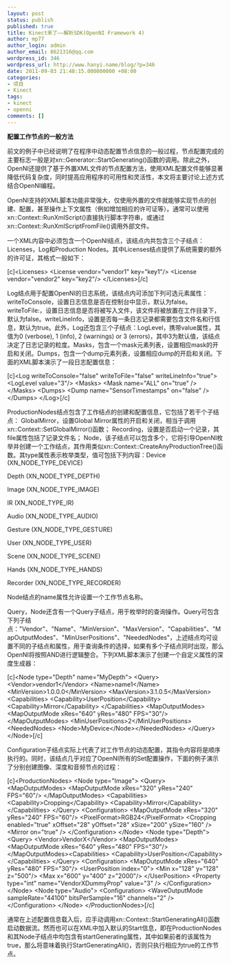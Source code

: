 ```yaml
---
layout: post
status: publish
published: true
title: Kinect来了——解析SDK(OpenNI Framework 4)
author: mp77
author_login: admin
author_email: 8621316@qq.com
wordpress_id: 346
wordpress_url: http://www.hanyi.name/blog/?p=346
date: 2011-09-03 21:48:15.000000000 +08:00
categories:
- 项目
- Kinect
tags:
- kinect
- openni
comments: []
---
```

<strong>配置工作节点的一般方法</strong>

前文的例子中已经说明了在程序中动态配置节点信息的一般过程，节点配置完成的主要标志一般是对xn::Generator::StartGenerating()函数的调用。除此之外，OpenNI还提供了基于外置XML文件的节点配置方法，使用XML配置文件能够显著降低代码复杂度，同时提高应用程序的可用性和灵活性，本文将主要讨论上述方式结合OpenNI编程。

OpenNI支持的XML脚本功能非常强大，仅使用外置的文件就能够实现节点的创建、配置，甚至操作上下文属性（例如增加相应的许可证等）。通常可以使用xn::Context::RunXmlScript()直接执行脚本字符串，或通过xn::Context::RunXmlScriptFromFile()调用外部文件。

一个XML内容中必须包含一个OpenNI结点，该结点内共包含三个子结点：Licenses，Log和Production Nodes。其中Licenses结点提供了系统需要的额外的许可证，其格式一般如下：

[c]&lt;Licenses&gt;
&lt;License vendor=&quot;vendor1&quot; key=&quot;key1&quot;/&gt;
&lt;License vendor=&quot;vendor2&quot; key=&quot;key2&quot;/&gt;
&lt;/Licenses&gt;[/c]

Log结点用于配置OpenNI的日志系统，该结点内可添加下列可选元素属性：writeToConsole，设置日志信息是否在控制台中显示，默认为false。writeToFile:，设置日志信息是否将被写入文件，该文件将被放置在工作目录下，默认为false。writeLineInfo，设置是否每一条日志记录都需要包含文件名和行信息，默认为true。此外，Log还包含三个子结点：LogLevel，携带value属性，其值为0 (verbose), 1 (info), 2 (warnings) or 3 (errors)，其中3为默认值，该结点决定了日志记录的粒度。Masks，包含一个mask元素列表，设置相应mask的开启和关闭。Dumps，包含一个dump元素列表，设置相应dump的开启和关闭。下面的XML脚本演示了一段日志配置信息：

[c]&lt;Log writeToConsole=&quot;false&quot; writeToFile=&quot;false&quot; writeLineInfo=&quot;true&quot;&gt;
&lt;LogLevel value=&quot;3&quot;/&gt;
&lt;Masks&gt; &lt;Mask name=&quot;ALL&quot; on=&quot;true&quot; /&gt; &lt;/Masks&gt;
&lt;Dumps&gt; &lt;Dump name=&quot;SensorTimestamps&quot; on=&quot;false&quot; /&gt; &lt;/Dumps&gt;
&lt;/Log&gt;[/c]

ProductionNodes结点包含了工作结点的创建和配置信息，它包括了若干个子结点：
GlobalMirror，设置Global Mirror属性的开启和关闭，相当于调用xn::Context::SetGlobalMirror()函数；
Recording，设置是否启动一个记录，其file属性包括了记录文件名；
Node，该子结点可以包含多个，它将引导OpenNI枚举并创建一个工作结点，其作用类似xn::Context::CreateAnyProductionTree()函数。其type属性表示枚举类型，值可包括下列内容：Device (XN_NODE_TYPE_DEVICE)

Depth (XN_NODE_TYPE_DEPTH)

Image (XN_NODE_TYPE_IMAGE)

IR (XN_NODE_TYPE_IR)

Audio (XN_NODE_TYPE_AUDIO)

Gesture (XN_NODE_TYPE_GESTURE)

User (XN_NODE_TYPE_USER)

Scene (XN_NODE_TYPE_SCENE)

Hands (XN_NODE_TYPE_HANDS)

Recorder (XN_NODE_TYPE_RECORDER)

Node结点的name属性允许设置一个工作节点名称。

Query，Node还含有一个Query子结点，用于枚举时的查询操作。Query可包含下列子结点："Vendor"、"Name"、"MinVersion"、"MaxVersion"、"Capabilities"、"MapOutputModes"、"MinUserPositions"、"NeededNodes"，上述结点均可设置不同的子结点和属性，用于查询条件的选择，如果有多个子结点同时出现，那么OpenNI将按照AND进行逻辑整合。下列XML脚本演示了创建一个自定义属性的深度生成器：

[c]&lt;Node type=&quot;Depth&quot; name=&quot;MyDepth&quot;&gt;
&lt;Query&gt;
&lt;Vendor&gt;vendor1&lt;/Vendor&gt;
&lt;Name&gt;name1&lt;/Name&gt;
&lt;MinVersion&gt;1.0.0.0&lt;/MinVersion&gt;
&lt;MaxVersion&gt;3.1.0.5&lt;/MaxVersion&gt;
&lt;Capabilities&gt; &lt;Capability&gt;UserPosition&lt;/Capability&gt; &lt;Capability&gt;Mirror&lt;/Capability&gt; &lt;/Capabilities&gt;
&lt;MapOutputModes&gt; &lt;MapOutputMode xRes=&quot;640&quot; yRes=&quot;480&quot; FPS=&quot;30&quot;/&gt; &lt;/MapOutputModes&gt; &lt;MinUserPositions&gt;2&lt;/MinUserPositions&gt;
&lt;NeededNodes&gt; &lt;Node&gt;MyDevice&lt;/Node&gt;&lt;/NeededNodes&gt;
&lt;/Query&gt;
&lt;/Node&gt;[/c]

Configuration子结点实际上代表了对工作节点的动态配置，其指令内容将是顺序执行的。同时，该结点几乎对应了OpenNI所有的Set配置操作，下面的例子演示了分别创建图像、深度和音频节点的过程：

[c]&lt;ProductionNodes&gt; &lt;Node type=&quot;Image&quot;&gt;
&lt;Query&gt;
&lt;MapOutputModes&gt; &lt;MapOutputMode xRes=&quot;320&quot; yRes=&quot;240&quot; FPS=&quot;60&quot;/&gt; &lt;/MapOutputModes&gt;
&lt;Capabilities&gt; &lt;Capability&gt;Cropping&lt;/Capability&gt; &lt;Capability&gt;Mirror&lt;/Capability&gt; &lt;/Capabilities&gt;
&lt;/Query&gt;
&lt;Configuration&gt; &lt;MapOutputMode xRes=&quot;320&quot; yRes=&quot;240&quot; FPS=&quot;60&quot;/&gt; &lt;PixelFormat&gt;RGB24&lt;/PixelFormat&gt; &lt;Cropping enabled=&quot;true&quot; xOffset=&quot;28&quot; yOffset=&quot;28&quot; xSize=&quot;200&quot; ySize=&quot;160&quot; /&gt; &lt;Mirror on=&quot;true&quot; /&gt; &lt;/Configuration&gt;
&lt;/Node&gt; &lt;Node type=&quot;Depth&quot;&gt;
&lt;Query&gt; &lt;Vendor&gt;VendorX&lt;/Vendor&gt; &lt;MapOutputModes&gt; &lt;MapOutputMode xRes=&quot;640&quot; yRes=&quot;480&quot; FPS=&quot;30&quot;/&gt; &lt;/MapOutputModes&gt;&lt;Capabilities&gt; &lt;Capability&gt;UserPosition&lt;/Capability&gt; &lt;/Capabilities&gt;
&lt;/Query&gt;
&lt;Configuration&gt; &lt;MapOutputMode xRes=&quot;640&quot; yRes=&quot;480&quot; FPS=&quot;30&quot;/&gt; &lt;UserPosition index=&quot;0&quot;&gt; &lt;Min x=&quot;128&quot; y=&quot;128&quot; z=&quot;500&quot;/&gt; &lt;Max x=&quot;600&quot; y=&quot;400&quot; z=&quot;2000&quot;/&gt; &lt;/UserPosition&gt; &lt;Property type=&quot;int&quot; name=&quot;VendorXDummyProp&quot; value=&quot;3&quot; /&gt; &lt;/Configuration&gt;
&lt;/Node&gt;
&lt;Node type=&quot;Audio&quot;&gt;
&lt;Configuration&gt; &lt;WaveOutputMode sampleRate=&quot;44100&quot; bitsPerSample=&quot;16&quot; channels=&quot;2&quot; /&gt; &lt;/Configuration&gt;
&lt;/Node&gt;
&lt;/ProductionNodes&gt;[/c]

通常在上述配置信息载入后，应手动调用xn::Context::StartGeneratingAll()函数启动数据流。然而也可以在XML中加入默认的Start信息，即在ProductionNodes和其Node子结点中均包含有startGenerating属性，其中如果前者的该属性为true，那么将意味着执行StartGeneratingAll()，否则只执行相应为true的工作节点。
